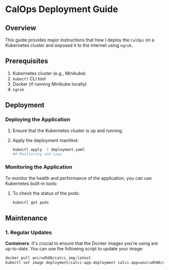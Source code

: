 # CalOps Deployment Guide

## Overview

This guide provides major instructions that how I deploy the `CalOps` on a Kubernetes cluster and exposed it to the internet using `ngrok`.

## Prerequisites

1. Kubernetes cluster (e.g., Minikube)
2. `kubectl` CLI tool
3. Docker (if running Minikube locally)
4. `ngrok`

## Deployment

### Deploying the Application

1. Ensure that the Kubernetes cluster is up and running.

2. Apply the deployment manifest:
   ```bash
   kubectl apply -f deployment.yaml
   ## Monitoring and Logs

### Monitoring the Application

To monitor the health and performance of the application, you can use Kubernetes built-in tools:

1. To check the status of the pods:
   ```bash
   kubectl get pods
   
## Maintenance

### 1. **Regular Updates**

**Containers**:
It's crucial to ensure that the Docker images you're using are up-to-date. You can use the following script to update your image:

```bash
docker pull anirudh06/calci_img:latest
kubectl set image deployment/calci-app-deployment calci-app=anirudh06/calci_img:latest

